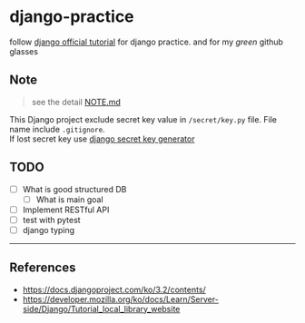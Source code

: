 # django-practice

follow [django official tutorial](https://docs.djangoproject.com/ko/3.2/intro/tutorial01/) for django practice. and for my _green_ github glasses

## Note

> see the detail [NOTE.md](./NOTE.md)

This Django project exclude secret key value in `/secret/key.py` file. File name include `.gitignore`.  
If lost secret key use [django secret key generator](https://djecrety.ir/)

## TODO

- [ ] What is good structured DB
  - [ ] What is main goal
- [ ] Implement RESTful API
- [ ] test with pytest
- [ ] django typing

---

## References

- https://docs.djangoproject.com/ko/3.2/contents/
- https://developer.mozilla.org/ko/docs/Learn/Server-side/Django/Tutorial_local_library_website